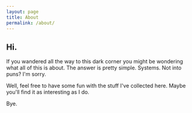```yaml
---
layout: page
title: About
permalink: /about/
---
```


## Hi.

If you wandered all the way to this dark corner you might be wondering what all of this is about. The answer is pretty simple. Systems.
Not into puns? I'm sorry.

Well, feel free to have some fun with the stuff I've collected here. Maybe you'll find it as interesting as I do.

Bye.
